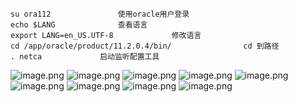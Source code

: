 ```
su ora112				使用oracle用户登录
echo $LANG				查看语言
export LANG=en_US.UTF-8				修改语言
cd /app/oracle/product/11.2.0.4/bin/				cd 到路径
. netca				启动监听配置工具
```
![image.png](http://upload-images.jianshu.io/upload_images/2787821-bcf450cdce72b33b.png?imageMogr2/auto-orient/strip%7CimageView2/2/w/1240)
![image.png](http://upload-images.jianshu.io/upload_images/2787821-7092992432e03350.png?imageMogr2/auto-orient/strip%7CimageView2/2/w/1240)
![image.png](http://upload-images.jianshu.io/upload_images/2787821-f65386fea832bc37.png?imageMogr2/auto-orient/strip%7CimageView2/2/w/1240)
![image.png](http://upload-images.jianshu.io/upload_images/2787821-4cfbb854363266d9.png?imageMogr2/auto-orient/strip%7CimageView2/2/w/1240)
![image.png](http://upload-images.jianshu.io/upload_images/2787821-9f081a4f4e381f4a.png?imageMogr2/auto-orient/strip%7CimageView2/2/w/1240)
![image.png](http://upload-images.jianshu.io/upload_images/2787821-5cde73453e9c95ea.png?imageMogr2/auto-orient/strip%7CimageView2/2/w/1240)
![image.png](http://upload-images.jianshu.io/upload_images/2787821-961b46c81931ba7a.png?imageMogr2/auto-orient/strip%7CimageView2/2/w/1240)
![image.png](http://upload-images.jianshu.io/upload_images/2787821-51f498617572ba5c.png?imageMogr2/auto-orient/strip%7CimageView2/2/w/1240)
![image.png](http://upload-images.jianshu.io/upload_images/2787821-831f1ef25cde7b29.png?imageMogr2/auto-orient/strip%7CimageView2/2/w/1240)
